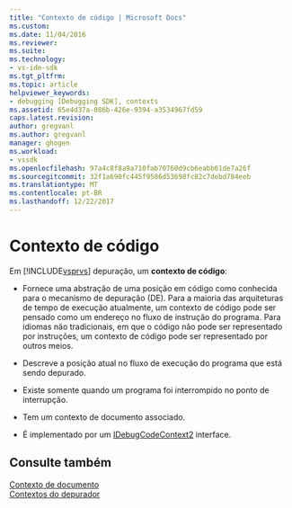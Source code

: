 ```yaml
---
title: "Contexto de código | Microsoft Docs"
ms.custom: 
ms.date: 11/04/2016
ms.reviewer: 
ms.suite: 
ms.technology:
- vs-ide-sdk
ms.tgt_pltfrm: 
ms.topic: article
helpviewer_keywords:
- debugging [Debugging SDK], contexts
ms.assetid: 65e4d37a-086b-426e-9394-a3534967fd59
caps.latest.revision: 
author: gregvanl
ms.author: gregvanl
manager: ghogen
ms.workload:
- vssdk
ms.openlocfilehash: 97a4c8f8a9a710fab70760d9cb6eabb61de7a26f
ms.sourcegitcommit: 32f1a690fc445f9586d53698fc82c7debd784eeb
ms.translationtype: MT
ms.contentlocale: pt-BR
ms.lasthandoff: 12/22/2017
---
```

# <a name="code-context"></a>Contexto de código
Em [!INCLUDE[vsprvs](../../code-quality/includes/vsprvs_md.md)] depuração, um **contexto de código**:  
  
-   Fornece uma abstração de uma posição em código como conhecida para o mecanismo de depuração (DE). Para a maioria das arquiteturas de tempo de execução atualmente, um contexto de código pode ser pensado como um endereço no fluxo de instrução do programa. Para idiomas não tradicionais, em que o código não pode ser representado por instruções, um contexto de código pode ser representado por outros meios.  
  
-   Descreve a posição atual no fluxo de execução do programa que está sendo depurado.  
  
-   Existe somente quando um programa foi interrompido no ponto de interrupção.  
  
-   Tem um contexto de documento associado.  
  
-   É implementado por um [IDebugCodeContext2](../../extensibility/debugger/reference/idebugcodecontext2.md) interface.  
  
## <a name="see-also"></a>Consulte também  
 [Contexto de documento](../../extensibility/debugger/document-context.md)   
 [Contextos do depurador](../../extensibility/debugger/debugger-contexts.md)